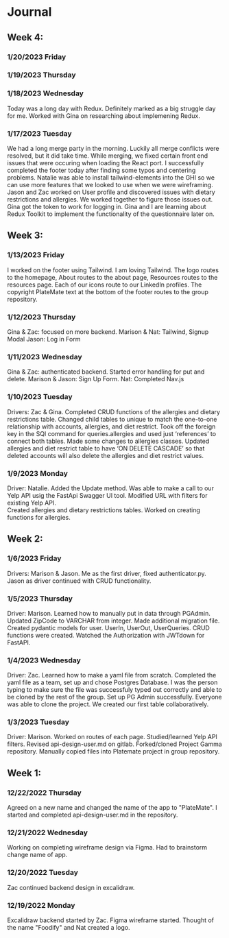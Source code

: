 # Journal

## Week 4:

### 1/20/2023 Friday

### 1/19/2023 Thursday

### 1/18/2023 Wednesday

Today was a long day with Redux. Definitely marked as a big struggle day for me. Worked with Gina on researching about implemening Redux.

### 1/17/2023 Tuesday

We had a long merge party in the morning. Luckily all merge conflicts were resolved, but it did take time.
While merging, we fixed certain front end issues that were occuring when loading the React port.
I successfully completed the footer today after finding some typos and centering problems.
Natalie was able to install tailwind-elements into the GHI so we can use more features that we looked to use when we were wireframing.
Jason and Zac worked on User profile and discovered issues with dietary restrictions and allergies.
We worked together to figure those issues out.
Gina got the token to work for logging in.
Gina and I are learning about Redux Toolkit to implement the functionality of the questionnaire later on.

## Week 3:

### 1/13/2023 Friday

I worked on the footer using Tailwind. I am loving Tailwind.
The logo routes to the homepage, About routes to the about page, Resources routes to the resources page.
Each of our icons route to our LinkedIn profiles. The copyright PlateMate text at the bottom of the footer routes to the group repository.

### 1/12/2023 Thursday

Gina & Zac: focused on more backend.
Marison & Nat: Tailwind, Signup Modal
Jason: Log in Form

### 1/11/2023 Wednesday

Gina & Zac: authenticated backend. Started error handling for put and delete.
Marison & Jason: Sign Up Form.
Nat: Completed Nav.js

### 1/10/2023 Tuesday

Drivers: Zac & Gina.
Completed CRUD functions of the allergies and dietary restrictions table.
Changed child tables to unique to match the one-to-one relationship with accounts, allergies, and diet restrict.
Took off the foreign key in the SQl command for queries.allergies and used just ‘references’ to connect both tables. Made some changes to allergies classes.
Updated allergies and diet restrict table to have ‘ON DELETE CASCADE’ so that deleted accounts will also delete the allergies and diet restrict values.

### 1/9/2023 Monday

Driver: Natalie.
Added the Update method.
Was able to make a call to our Yelp API usig the FastApi Swagger UI tool.
Modified URL with filters for existing Yelp API.  
Created allergies and dietary restrictions tables.
Worked on creating functions for allergies.

## Week 2:

### 1/6/2023 Friday

Drivers: Marison & Jason.
Me as the first driver, fixed authenticator.py.
Jason as driver continued with CRUD functionality.

### 1/5/2023 Thursday

Driver: Marison.
Learned how to manually put in data through PGAdmin.
Updated ZipCode to VARCHAR from integer.
Made additional migration file.
Created pydantic models for user. UserIn, UserOut, UserQueries.
CRUD functions were created.
Watched the Authorization with JWTdown for FastAPI.

### 1/4/2023 Wednesday

Driver: Zac.
Learned how to make a yaml file from scratch.
Completed the yaml file as a team, set up and chose Postgres Database.
I was the person typing to make sure the file was successfuly typed out correctly and able to be cloned by the rest of the group.
Set up PG Admin successfully.
Everyone was able to clone the project.
We created our first table collaboratively.

### 1/3/2023 Tuesday

Driver: Marison.
Worked on routes of each page.
Studied/learned Yelp API filters.
Revised api-design-user.md on gitlab.
Forked/cloned Project Gamma repository.
Manually copied files into Platemate project in group repository.

## Week 1:

### 12/22/2022 Thursday

Agreed on a new name and changed the name of the app to "PlateMate".
I started and completed api-design-user.md in the repository.

### 12/21/2022 Wednesday

Working on completing wireframe design via Figma.
Had to brainstorm change name of app.

### 12/20/2022 Tuesday

Zac continued backend design in excalidraw.

### 12/19/2022 Monday

Excalidraw backend started by Zac.
Figma wireframe started.
Thought of the name "Foodify" and Nat created a logo.
